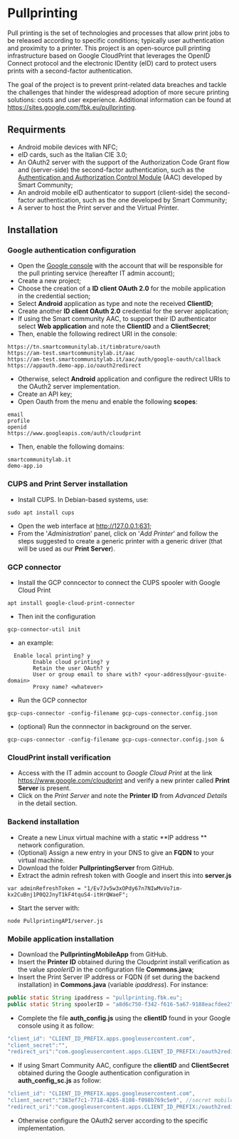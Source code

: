 # Pullprinting
Pull printing is the set of technologies and processes that allow print jobs to be released according to specific conditions; typically user authentication and proximity to a printer. This project is an open-source pull printing infrastructure based on Google CloudPrint that leverages the OpenID Connect protocol and the electronic IDentity (eID) card to protect users prints with a second-factor authentication. 

The goal of the project is to prevent print-related data breaches and tackle the challenges that hinder the widespread adoption of more secure printing solutions: costs and user experience. Additional information can be found at https://sites.google.com/fbk.eu/pullprinting.

## Requirments
- Android mobile devices with NFC;
- eID cards, such as the Italian CIE 3.0;
- An OAuth2 server with the support of the Authorization Code Grant flow and (server-side) the second-factor authentication, such as the [Authentication and Authorization Control Module](https://github.com/scc-digitalhub/AAC) (AAC) developed by Smart Community;
- An android mobile eID authenticator to support (client-side) the second-factor authentication, such as the one developed by Smart Community;
- A server to host the Print server and the Virtual Printer.

## Installation

### Google authentication configuration
- Open the [Google console](https://console.developers.google.com) with the account that will be responsible for the pull printing service (hereafter IT admin account);
- Create a new project;
- Choose the creation of a **ID client OAuth 2.0** for the mobile application in the credential section;
 - Select **Android** application as type and note the received **ClientID**;
- Create another **ID client OAuth 2.0** credential for the server application;
 - If using the Smart community AAC, to support their ID authenticator select **Web application** and note the **ClientID** and a **ClientSecret**;
  - Then, enable the following redirect URI in the console:
  ```
 https://tn.smartcommunitylab.it/timbrature/oauth
 https://am-test.smartcommunitylab.it/aac
 https://am-test.smartcommunitylab.it/aac/auth/google-oauth/callback
 https://appauth.demo-app.io/oauth2redirect
 ```
 - Otherwise, select **Android** application and configure the redirect URIs to the OAuth2 server implementation.
- Create an API key;
- Open Oauth from the menu and enable the following **scopes**:
```
email
profile
openid
https://www.googleapis.com/auth/cloudprint
```
- Then, enable the following domains:
```
smartcommunitylab.it
demo-app.io
```

### CUPS and Print Server installation
- Install CUPS. In Debian-based systems, use: 
```shell
sudo apt install cups
```
- Open the web interface at http://127.0.0.1:631;
- From the '*Administration*' panel, click on '*Add Printer*' and follow the steps suggested to create a generic printer with a generic driver (that will be used as our **Print Server**).

### GCP connector
- Install the GCP conncector to connect the CUPS spooler with Google Cloud Print
```shell
apt install google-cloud-print-connector
```
- Then init the configuration
```shell
gcp-connector-util init
```
- an example:  
```shell
  Enable local printing? y
		Enable cloud printing? y
		Retain the user OAuth? y
		User or group email to share with? <your-address@your-gsuite-domain>
		Proxy name? <whatever>
  ```
- Run the GCP connector 
```shell
gcp-cups-connector -config-filename gcp-cups-connector.config.json
```
- (optional) Run the connnector in background on the server.
```shell
gcp-cups-connector -config-filename gcp-cups-connector.config.json &
```

### CloudPrint install verification
- Access with the IT admin account to *Google Cloud Print* at the link https://www.google.com/cloudprint and verify a new printer called **Print Server** is present.
- Click on the *Print Server* and note the **Printer ID** from *Advanced Details* in the detail section.

### Backend installation
- Create a new Linux virtual machine with a static **IP address ** network configuration.
- (Optional) Assign a new entry in your DNS to give an **FQDN** to your virtual machine.
- Download the folder **PullprintingServer** from GitHub.
- Extract the admin refresh token with Google and insert this into **server.js** 
```shell
var adminRefreshToken = "1/Ev7Jv5w3xOPdy67n7NIwMvVo7im-kx2CuBnj1P0Q2JnyT1kF4tquS4-itHrQWaeF";
```
- Start the server with:
```shell
node PullprintingAPI/server.js
```

### Mobile application installation
- Download the **PullprintingMobileApp** from GitHub.
- Insert the **Printer ID** obtained during the Cloudprint install verification as the value *spoolerID* in the configuration file **Commons.java**;
- Insert the Print Server IP address or FQDN (if set during the backend installation) in **Commons.java** (variable *ipaddress*). For instance:
```java
public static String ipaddress = "pullprinting.fbk.eu";
public static String spoolerID = "a8d6c750-f342-f616-5a67-9188eacfdee2";
```
- Complete the file **auth_config.js** using the **clientID** found in your Google console using it as follow:
```java
"client_id": "CLIENT_ID_PREFIX.apps.googleusercontent.com",
"client_secret":"",
"redirect_uri":"com.googleusercontent.apps.CLIENT_ID_PREFIX:/oauth2redirect",
```
- If using Smart Community AAC, configure the **clientID** and **ClientSecret** obtained during the Google authentication configuration in **auth_config_sc.js** as follow:
```java
"client_id": "CLIENT_ID_PREFIX.apps.googleusercontent.com",
"client_secret":"383ef7c1-7718-4265-8108-f098b769c5e9", //secret mobile
"redirect_uri":"com.googleusercontent.apps.CLIENT_ID_PREFIX:/oauth2redirect",
```
- Otherwise configure the OAuth2 server according to the specific implementation.
